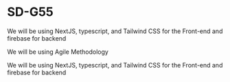 # SD-G55

We will be using NextJS, typescript, and Tailwind CSS for the Front-end and firebase for backend


We will be using Agile Methodology


We will be using NextJS, typescript, and Tailwind CSS for the Front-end and firebase for backend

